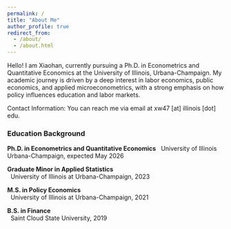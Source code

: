 ```yaml
---
permalink: /
title: "About Me"
author_profile: true
redirect_from: 
  - /about/
  - /about.html
---
```


Hello! I am Xiaohan, currently pursuing a Ph.D. in Econometrics and Quantitative Economics at the University of Illinois, Urbana-Champaign. My academic journey is driven by a deep interest in labor economics, public economics, and applied microeconometrics, with a strong emphasis on how policy influences education and labor markets.

Contact Information: You can reach me via email at xw47 [at] illinois [dot] edu.

### Education Background

**Ph.D. in Econometrics and Quantitative Economics**
&nbsp;&nbsp;University of Illinois Urbana-Champaign, expected May 2026

**Graduate Minor in Applied Statistics**  
&nbsp;&nbsp;University of Illinois at Urbana-Champaign, 2023

**M.S. in Policy Economics**  
&nbsp;&nbsp;University of Illinois at Urbana-Champaign, 2021

**B.S. in Finance**  
&nbsp;&nbsp;Saint Cloud State University, 2019
